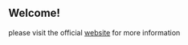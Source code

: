 ## Welcome! 

please visit the official [website](https://cvminigames.com/blog/docs/) for more information